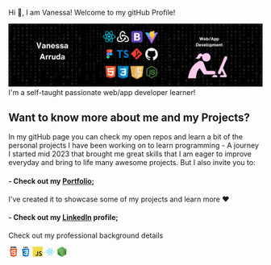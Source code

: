 Hi 👋, I am Vanessa!
Welcome to my gitHub Profile!

![header](/header.png)
I'm a self-taught passionate web/app developer learner!

## Want to know more about me and my Projects?

In my gitHub page you can check my open repos and learn a bit of the personal projects I have been working on to learn
programming - A journey I started mid 2023 that brought me great skills that I am eager to improve everyday and bring
to life many awesome projects. But I also invite you to:

#### - Check out my [Portfolio](vanessarruda.com);
I've created it to showcase some of my projects and learn more ❤

#### - Check out my [LinkedIn](https://www.linkedin.com/in/arrudavanessa/) profile;
Check out my professional background details

<code><img height="20" alt="html"
src="https://raw.githubusercontent.com/github/explore/80688e429a7d4ef2fca1e82350fe8e3517d3494d/topics/html/html.png"></code>
<code><img height="20" alt="css"
src="https://raw.githubusercontent.com/github/explore/80688e429a7d4ef2fca1e82350fe8e3517d3494d/topics/css/css.png"></code>
<code><img height="20" alt="javascript" src="https://raw.githubusercontent.com/github/explore/80688e429a7d4ef2fca1e82350fe8e3517d3494d/topics/javascript/javascript.png"></code>
<code><img height="20" alt="react" src="https://raw.githubusercontent.com/github/explore/80688e429a7d4ef2fca1e82350fe8e3517d3494d/topics/react/react.png"></code>
<code><img height="20" alt="nodejs" src="https://raw.githubusercontent.com/github/explore/80688e429a7d4ef2fca1e82350fe8e3517d3494d/topics/nodejs/nodejs.png"></code>    

<!--
| <a href="https://github.com/anuraghazra/github-readme-stats"><img align="center" src="https://github-readme-stats.vercel.app/api?username=vanessa-arruda&show_icons=true&include_all_commits=true&theme=buefy&hide_border=true" alt="Vanessa's github stats" /></a> | <a href="https://github.com/anuraghazra/github-readme-stats"><img align="center" src="https://github-readme-stats.vercel.app/api/top-langs/?username=vanessa-arruda&layout=compact&theme=buefy&hide_border=true" /></a> |
| ------------- | ------------- |
-->

<!--
**vanessa-arruda/vanessa-arruda** is a ✨ _special_ ✨ repository because its `README.md` (this file) appears on your GitHub profile.

Here are some ideas to get you started:

- 🔭 I’m currently working on ...
- 🌱 I’m currently learning ...
- 👯 I’m looking to collaborate on ...
- 🤔 I’m looking for help with ...
- 💬 Ask me about ...
- 📫 How to reach me: ...
- 😄 Pronouns: ...
- ⚡ Fun fact: ...
-->
